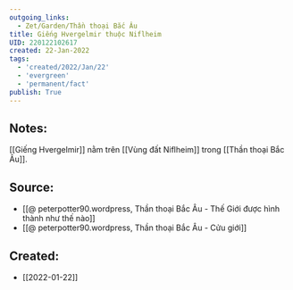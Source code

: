 ```yaml
---
outgoing_links:
  - Zet/Garden/Thần thoại Bắc Âu
title: Giếng Hvergelmir thuộc Niflheim
UID: 220122102617
created: 22-Jan-2022
tags:
  - 'created/2022/Jan/22'
  - 'evergreen'
  - 'permanent/fact'
publish: True
---
```

## Notes:
[[Giếng Hvergelmir]] nằm trên [[Vùng đất Niflheim]] trong [[Thần thoại Bắc Âu]].

## Source:
- [[@ peterpotter90.wordpress, Thần thoại Bắc Âu - Thế Giới được hình thành như thế nào]]
- [[@ peterpotter90.wordpress, Thần thoại Bắc Âu - Cửu giới]]



## Created:
- [[2022-01-22]]
